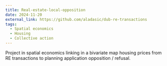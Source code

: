 ```yaml
---
title: Real-estate-local-opposition
date: 2024-11-20
external_link: https://github.com/aladasic/dub-re-transactions
tags:
  - Spatial economics
  - Housing
  - Collective action
---
```


Project in spatial economics linking in a bivariate map housing prices from RE transactions to planning application opposition / refusal. 

<!--more-->
